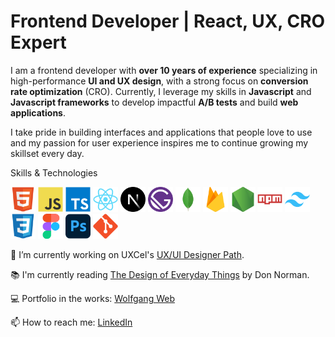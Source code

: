 # Frontend Developer | React, UX, CRO Expert
I am a frontend developer with **over 10 years of experience** specializing in high-performance **UI and UX design**, with a strong focus on **conversion rate optimization** (CRO). Currently, I leverage my skills in **Javascript** and **Javascript frameworks** to develop impactful **A/B tests** and build **web applications**.

I take pride in building interfaces and applications that people love to use and my passion for user experience inspires me to continue growing my skillset every day.

<p>Skills & Technologies</p>
<p> 
  <img src="https://raw.githubusercontent.com/devicons/devicon/master/icons/html5/html5-original.svg" alt="HTML 5" width="40" height="40"/> 
  <img src="https://raw.githubusercontent.com/devicons/devicon/master/icons/javascript/javascript-original.svg" alt="javascript" width="40" height="40"/> 
  <img src="https://raw.githubusercontent.com/devicons/devicon/master/icons/typescript/typescript-original.svg" alt="typescript" width="40" height="40"/>
  <img src="https://raw.githubusercontent.com/devicons/devicon/master/icons/react/react-original.svg" alt="react" width="40" height="40"/>
  <img src="https://raw.githubusercontent.com/devicons/devicon/master/icons/nextjs/nextjs-original.svg" alt="next JS" width="40" height="40"/>
  <img src="https://raw.githubusercontent.com/devicons/devicon/master/icons/gatsby/gatsby-original.svg" alt="gatsby" width="40" height="40"/>
  <img src="https://raw.githubusercontent.com/devicons/devicon/master/icons/mongodb/mongodb-original.svg" alt="mongo DB" width="40" height="40"/>
  <img src="https://raw.githubusercontent.com/devicons/devicon/master/icons/firebase/firebase-original.svg" alt="firebase" width="40" height="40"/>
  <img src="https://raw.githubusercontent.com/devicons/devicon/master/icons/nodejs/nodejs-original.svg" alt="node JS" width="40" height="40"/>
  <img src="https://raw.githubusercontent.com/devicons/devicon/master/icons/npm/npm-original-wordmark.svg" alt="NPM" width="40" height="40"/>
  <img src="https://raw.githubusercontent.com/devicons/devicon/master/icons/tailwindcss/tailwindcss-original.svg" alt="tailwind CSS" width="40" height="40"/>
  <img src="https://raw.githubusercontent.com/devicons/devicon/master/icons/css3/css3-original.svg" alt="CSS" width="40" height="40"/>
  <img src="https://raw.githubusercontent.com/devicons/devicon/master/icons/figma/figma-original.svg" alt="figma" width="40" height="40"/> 
  <img src="https://raw.githubusercontent.com/devicons/devicon/master/icons/photoshop/photoshop-original.svg" alt="photoshop" width="40" height="40"/>
  <img src="https://raw.githubusercontent.com/devicons/devicon/master/icons/git/git-original.svg" alt="git" width="40" height="40"/> 
</p>

🔭 I’m currently working on UXCel's [UX/UI Designer Path](https://app.uxcel.com/career-paths/ux-ui-designer). 

📚 I'm currently reading [The Design of Everyday Things](https://www.amazon.com/Design-Everyday-Things-Revised-Expanded/dp/0465050654/) by Don Norman. 

💻 Portfolio in the works: [Wolfgang Web](https://www.wolfgangweb.net/)

📫 How to reach me: [LinkedIn](https://www.linkedin.com/in/jaredschoen/)

<img align="center" src="https://github-readme-stats.vercel.app/api/top-langs/?username=jrock3&layout=compact&langs_count=10&theme=dark" alt="" />
